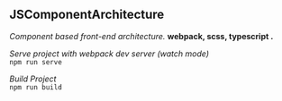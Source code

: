 ## JSComponentArchitecture

*Component based front-end architecture.* 
**webpack, scss, typescript .**

*Serve project with webpack dev server (watch mode)*  
`npm run serve`


*Build Project*  
`npm run build`
